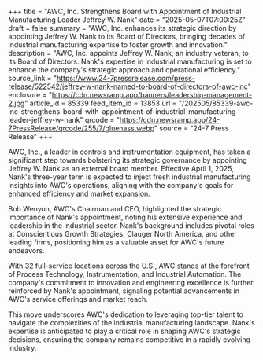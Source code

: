 +++
title = "AWC, Inc. Strengthens Board with Appointment of Industrial Manufacturing Leader Jeffrey W. Nank"
date = "2025-05-07T07:00:25Z"
draft = false
summary = "AWC, Inc. enhances its strategic direction by appointing Jeffrey W. Nank to its Board of Directors, bringing decades of industrial manufacturing expertise to foster growth and innovation."
description = "AWC, Inc. appoints Jeffrey W. Nank, an industry veteran, to its Board of Directors. Nank's expertise in industrial manufacturing is set to enhance the company's strategic approach and operational efficiency."
source_link = "https://www.24-7pressrelease.com/press-release/522542/jeffrey-w-nank-named-to-board-of-directors-of-awc-inc"
enclosure = "https://cdn.newsramp.app/banners/leadership-management-2.jpg"
article_id = 85339
feed_item_id = 13853
url = "/202505/85339-awc-inc-strengthens-board-with-appointment-of-industrial-manufacturing-leader-jeffrey-w-nank"
qrcode = "https://cdn.newsramp.app/24-7PressRelease/qrcode/255/7/gluenass.webp"
source = "24-7 Press Release"
+++

<p>AWC, Inc., a leader in controls and instrumentation equipment, has taken a significant step towards bolstering its strategic governance by appointing Jeffrey W. Nank as an external board member. Effective April 1, 2025, Nank's three-year term is expected to inject fresh industrial manufacturing insights into AWC's operations, aligning with the company's goals for enhanced efficiency and market expansion.</p><p>Bob Wenyon, AWC's Chairman and CEO, highlighted the strategic importance of Nank's appointment, noting his extensive experience and leadership in the industrial sector. Nank's background includes pivotal roles at Conscientious Growth Strategies, Clauger North America, and other leading firms, positioning him as a valuable asset for AWC's future endeavors.</p><p>With 32 full-service locations across the U.S., AWC stands at the forefront of Process Technology, Instrumentation, and Industrial Automation. The company's commitment to innovation and engineering excellence is further reinforced by Nank's appointment, signaling potential advancements in AWC's service offerings and market reach.</p><p>This move underscores AWC's dedication to leveraging top-tier talent to navigate the complexities of the industrial manufacturing landscape. Nank's expertise is anticipated to play a critical role in shaping AWC's strategic decisions, ensuring the company remains competitive in a rapidly evolving industry.</p>